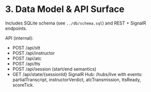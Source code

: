 # 3. Data Model & API Surface

Includes SQLite schema (see `../db/schema.sql`) and REST + SignalR endpoints.

API (internal):
- POST /api/stt
- POST /api/instructor
- POST /api/atc
- POST /api/tts
- POST /api/session (start/end semantics)
- GET /api/state/{sessionId}
SignalR Hub: /hubs/live with events: partialTranscript, instructorVerdict, atcTransmission, ttsReady, scoreTick.
